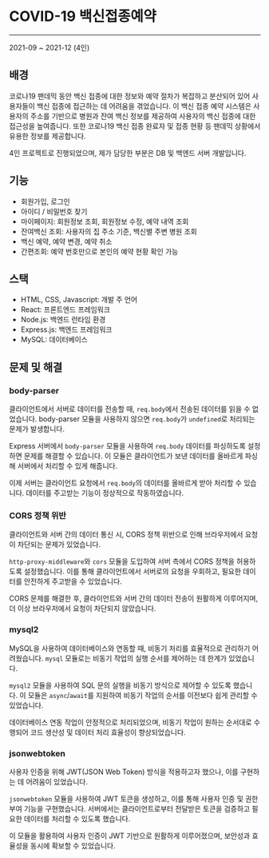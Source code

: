 # COVID-19 백신접종예약

---

2021-09 ~ 2021-12 (4인)

## 배경
코로나19 팬데믹 동안 백신 접종에 대한 정보와 예약 절차가 복잡하고 분산되어 있어 사용자들이 백신 접종에 접근하는 데 어려움을 겪었습니다. 이 백신 접종 예약 시스템은 사용자의 주소를 기반으로 병원과 잔여 백신 정보를 제공하여 사용자의 백신 접종에 대한 접근성을 높여줍니다. 또한 코로나19 백신 접종 완료자 및 접종 현황 등 팬데믹 상황에서 유용한 정보를 제공합니다.

4인 프로젝트로 진행되었으며, 제가 담당한 부분은 DB 및 백엔드 서버 개발입니다.

## 기능
- 회원가입, 로그인
- 아이디 / 비밀번호 찾기
- 마이페이지: 회원정보 조회, 회원정보 수정, 예약 내역 조회
- 잔여백신 조회: 사용자의 집 주소 기준, 백신별 주변 병원 조회
- 백신 예약, 예약 변경, 예약 취소
- 간편조회: 예약 번호만으로 본인의 예약 현황 확인 가능

## 스택
- HTML, CSS, Javascript: 개발 주 언어
- React: 프론트엔드 프레임워크
- Node.js: 백엔드 런타임 환경
- Express.js: 백엔드 프레임워크
- MySQL: 데이터베이스

## 문제 및 해결
### body-parser
클라이언트에서 서버로 데이터를 전송할 때, `req.body`에서 전송된 데이터를 읽을 수 없었습니다. body-parser 모듈을 사용하지 않으면 `req.body`가 `undefined`로 처리되는 문제가 발생합니다.  

Express 서버에서 `body-parser` 모듈을 사용하여 `req.body` 데이터를 파싱하도록 설정하면 문제를 해결할 수 있습니다. 이 모듈은 클라이언트가 보낸 데이터를 올바르게 파싱해 서버에서 처리할 수 있게 해줍니다. 

이제 서버는 클라이언트 요청에서 `req.body`의 데이터를 올바르게 받아 처리할 수 있습니다. 데이터를 주고받는 기능이 정상적으로 작동하였습니다.

### CORS 정책 위반
클라이언트와 서버 간의 데이터 통신 시, CORS 정책 위반으로 인해 브라우저에서 요청이 차단되는 문제가 있었습니다. 

`http-proxy-middleware`와 `cors` 모듈을 도입하여 서버 측에서 CORS 정책을 허용하도록 설정했습니다. 이를 통해 클라이언트에서 서버로의 요청을 우회하고, 필요한 데이터를 안전하게 주고받을 수 있었습니다.  

CORS 문제를 해결한 후, 클라이언트와 서버 간의 데이터 전송이 원활하게 이루어지며, 더 이상 브라우저에서 요청이 차단되지 않았습니다.

### mysql2
MySQL을 사용하여 데이터베이스와 연동할 때, 비동기 처리를 효율적으로 관리하기 어려웠습니다. `mysql` 모듈로는 비동기 작업의 실행 순서를 제어하는 데 한계가 있었습니다.

`mysql2` 모듈을 사용하여 SQL 문의 실행을 비동기 방식으로 제어할 수 있도록 했습니다. 이 모듈은 `async`/`await`를 지원하여 비동기 작업의 순서를 이전보다 쉽게 관리할 수 있었습니다. 

데이터베이스 연동 작업이 안정적으로 처리되었으며, 비동기 작업이 원하는 순서대로 수행되어 코드 생산성 및 데이터 처리 효율성이 향상되었습니다.

### jsonwebtoken
사용자 인증을 위해 JWT(JSON Web Token) 방식을 적용하고자 했으나, 이를 구현하는 데 어려움이 있었습니다.

`jsonwebtoken` 모듈을 사용하여 JWT 토큰을 생성하고, 이를 통해 사용자 인증 및 권한 부여 기능을 구현했습니다. 서버에서는 클라이언트로부터 전달받은 토큰을 검증하고 필요한 데이터를 처리할 수 있도록 했습니다.

이 모듈을 활용하여 사용자 인증이 JWT 기반으로 원활하게 이루어졌으며, 보안성과 효율성을 동시에 확보할 수 있었습니다.
